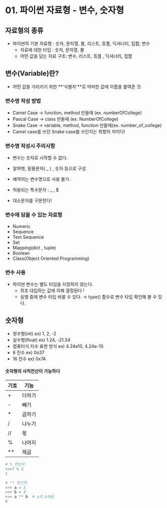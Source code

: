 # 01. 파이썬 자료형 - 변수, 숫자형

## 자료형의 종류

- 파이썬의 기본 자료형 : 숫자, 문자열, 불, 리스트, 튜플, 딕셔너리, 집합, 변수
  - 자료에 대한 타입 : 숫자, 문자열, 불
  - 어떤 값을 담는 자료 구조: 변수, 리스트, 튜플 , 딕셔너리, 집합



## 변수(Variable)란?

- 어떤 값을 가리키기 위한 **'식별자'**로 어떠한 값에 이름을 붙여준 것.



### 변수명 작성 방법
- Camel Case  →  function, method 만들때 (ex. numberOfCollege)
- Pascal Case → class 만들때 (ex. NumberOfCollege)
- Snake Case → variable, method, function 만들때(ex. number_of_college)
-  Camel case를 쓰던 Snake case를 쓰던지는 취향의 차이다! 



### 변수명 작성시 주의사항

- 변수는 숫자로 시작할 수 없다.

- 알파벳, 밑줄문자( _ ) , 숫자 등으로 구성

- 예약어는 변수명으로 사용 불가.

- 허용되는 특수문자 : _ , $

- 대소문자를 구분한다!

  

### 변수에 담을 수 있는 자료형

- Numeric 
- Sequence
- Text Sequence
- Set
- Mapping(dict , tuple)
- Boolean
- Class(Object Oriented Programming)



### 변수 사용

- 파이썬 변수는 별도 타입을 지정하지 않는다. 
  - 최초 대입하는 값에 의해 결정된다 ! 
  - 실행 중에 변수 타입 바꿀 수 있다.  → type() 함수로 변수 타입 확인해 볼 수 있다.



## 숫자형

- 정수형(int)  ex) 1, 2, -2 
- 실수형(float) ex) 1.24,  -21.34 
- 컴퓨터식 지수 표현 방식 ex) 4.24e10, 4.24e-10 
- 8 진수 ex) 0o37
- 16 진수 ex) 0x7A



#### 숫자형의 사칙연산이 가능하다

| 기호 | 기능   |
| ---- | ------ |
| +    | 더하기 |
| -    | 빼기   |
| *    | 곱하기 |
| /    | 나누기 |
| //   | 몫     |
| %    | 나머지 |
| **   | 제곱   |

```python
# % 연산자
>>>7 % 3
1

# ** 연산자
>>> a = 2
>>> b = 3
>>> a ** b  # a의 b제곱
8
```
